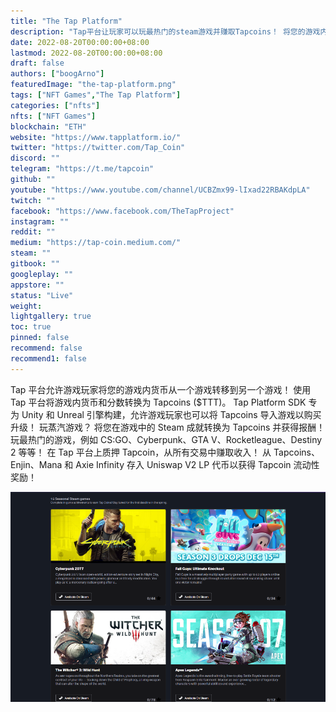 ```yaml
---
title: "The Tap Platform"
description: "Tap平台让玩家可以玩最热门的steam游戏并赚取Tapcoins！ 将您的游戏内货币从一个游戏转换并转移到下一个游戏。"
date: 2022-08-20T00:00:00+08:00
lastmod: 2022-08-20T00:00:00+08:00
draft: false
authors: ["boogArno"]
featuredImage: "the-tap-platform.png"
tags: ["NFT Games","The Tap Platform"]
categories: ["nfts"]
nfts: ["NFT Games"]
blockchain: "ETH"
website: "https://www.tapplatform.io/"
twitter: "https://twitter.com/Tap_Coin"
discord: ""
telegram: "https://t.me/tapcoin"
github: ""
youtube: "https://www.youtube.com/channel/UCBZmx99-lIxad22RBAKdpLA"
twitch: ""
facebook: "https://www.facebook.com/TheTapProject"
instagram: ""
reddit: ""
medium: "https://tap-coin.medium.com/"
steam: ""
gitbook: ""
googleplay: ""
appstore: ""
status: "Live"
weight: 
lightgallery: true
toc: true
pinned: false
recommend: false
recommend1: false
---
```

Tap 平台允许游戏玩家将您的游戏内货币从一个游戏转移到另一个游戏！ 使用 Tap 平台将游戏内货币和分数转换为 Tapcoins ($TTT)。 Tap Platform SDK 专为 Unity 和 Unreal 引擎构建，允许游戏玩家也可以将 Tapcoins 导入游戏以购买升级！
玩蒸汽游戏？ 将您在游戏中的 Steam 成就转换为 Tapcoins 并获得报酬！ 玩最热门的游戏，例如 CS:GO、Cyberpunk、GTA V、Rocketleague、Destiny 2 等等！
在 Tap 平台上质押 Tapcoin，从所有交易中赚取收入！
从 Tapcoins、Enjin、Mana 和 Axie Infinity 存入 Uniswap V2 LP 代币以获得 Tapcoin 流动性奖励！

![thetapplatform-dapp-games-ethereum-image1_8d2e07ddabb194752fe79eb9598bfed1](thetapplatform-dapp-games-ethereum-image1_8d2e07ddabb194752fe79eb9598bfed1.png)